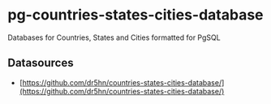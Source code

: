 # pg-countries-states-cities-database
Databases for Countries, States and Cities formatted for PgSQL

## Datasources

* [https://github.com/dr5hn/countries-states-cities-database/](https://github.com/dr5hn/countries-states-cities-database/)
